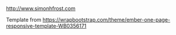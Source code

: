 http://www.simonhfrost.com

Template from https://wrapbootstrap.com/theme/ember-one-page-responsive-template-WB0356171
